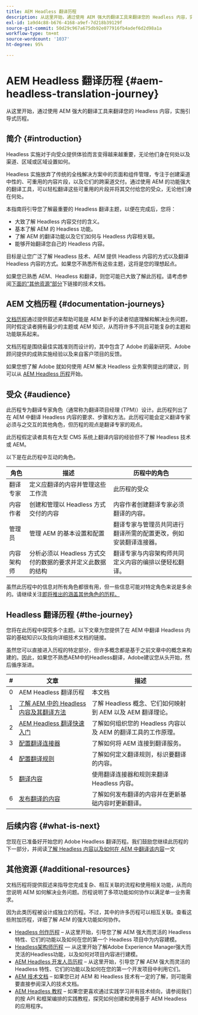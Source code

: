 ```yaml
---
title: AEM Headless 翻译历程
description: 从这里开始，通过使用 AEM 强大的翻译工具来翻译您的 Headless 内容，实施引导式历程。
exl-id: 1a9d4c88-b676-4168-a9ef-7d218b39129f
source-git-commit: 50d29c967a675db92e077916fb4adef6d2d98a1a
workflow-type: tm+mt
source-wordcount: '1037'
ht-degree: 95%

---
```


# AEM Headless 翻译历程 {#aem-headless-translation-journey}

从这里开始，通过使用 AEM 强大的翻译工具来翻译您的 Headless 内容，实施引导式历程。

## 简介 {#introduction}

Headless 实施对于向受众提供体验而言变得越来越重要，无论他们身在何处以及渠道、区域或区域设置如何。

Headless 实施放弃了传统的全栈解决方案中的页面和组件管理，专注于创建渠道中性的、可重用的内容片段，以及它们的跨渠道交付。通过使用 AEM 的功能强大的翻译工具，可以轻松翻译这些可重用的片段并将其交付给您的受众，无论他们身在何处。

本指南将引导您了解最重要的 Headless 翻译主题，以便在完成后，您将：

* 大致了解 Headless 内容交付的含义。
* 基本了解 AEM 的 Headless 功能。
* 了解 AEM 的翻译功能以及它们如何与 Headless 内容相关联。
* 能够开始翻译您自己的 Headless 内容。

目标是让您广泛了解 Headless 技术、AEM 提供 Headless 内容的方式以及翻译 Headless 内容的方式。如果您不熟悉所有这些主题，这将是您的理想起点。

如果您已熟悉 AEM、Headless 和翻译，则您可能已大致了解此历程。请考虑参阅[下面的“其他资源”部分](#additional-resources)下链接的技术文档。

## AEM 文档历程 {#documentation-journeys}

[文档历程](/help/journey-documentation/home.md)通过提供叙述来帮助可能是 AEM 新手的读者彻底理解和解决业务问题，同时假定读者拥有最少的主题或 AEM 知识，从而将许多不同且可能复杂的主题和功能联系起来。

文档历程是围绕最佳实践准则而设计的，其中包含了 Adobe 的最新研究、Adobe 顾问提供的成熟实施经验以及来自客户项目的反馈。

如果您想了解 Adobe 就如何使用 AEM 解决 Headless 业务案例提出的建议，则可以从 [AEM Headless 历程](/help/journey-headless/home.md)开始。

## 受众 {#audience}

此历程专为翻译专家角色（通常称为翻译项目经理 (TPM)）设计。此历程列出了在 AEM 中翻译 Headless 内容的要求、步骤和方法。此历程可能会定义翻译专家必须与之交互的其他角色，但历程的观点是翻译专家的观点。

此历程假定读者具有在大型 CMS 系统上翻译内容的经验但不了解 Headless 技术或 AEM。

以下是在此历程中互动的角色。

| 角色 | 描述 | 历程中的角色 |
|---|---|---|
| 翻译专家 | 定义应翻译的内容并管理这些工作流 | 此历程的受众 |
| 内容作者 | 创建和管理以 Headless 方式交付的内容 | 内容作者创建翻译专家必须翻译的内容。 |
| 管理员 | 管理 AEM 的基本设置和配置 | 翻译专家与管理员共同进行翻译所需的配置更改，例如安装翻译连接器。 |
| 内容架构师 | 分析必须以 Headless 方式交付的数据的要求并定义此数据的结构 | 翻译专家与内容架构师共同定义内容的编排以便轻松翻译。 |

虽然此历程中的信息对所有角色都很有用，但一些信息可能对特定角色来说是多余的。请继续关注[即将推出的涵盖其他角色的历程。](/help/journey-documentation/home.md#journeys)

## Headless 翻译历程 {#the-journey}

您将在此历程中探究多个主题。以下文章为您提供了在 AEM 中翻译 Headless 内容的基础知识以及指向详细技术文档的链接。

虽然您可以直接进入历程的特定部分，但许多概念都是基于之前文章中的概念来构建的。因此，如果您不熟悉AEM中的Headless翻译，Adobe建议您从头开始，然后循序渐进。

| # | 文章 | 描述 |
|---|---|---|
| 0 | AEM Headless 翻译历程 | 本文档 |
| 1 | [了解 AEM 中的 Headless 内容及其翻译方法](learn-about.md) | 了解 Headless 概念、它们如何映射到 AEM 以及 AEM 翻译理论。 |
| 2 | [AEM Headless 翻译快速入门](getting-started.md) | 了解如何组织您的 Headless 内容以及 AEM 的翻译工具的工作原理。 |
| 3 | [配置翻译连接器](configure-connector.md) | 了解如何将 AEM 连接到翻译服务。 |
| 4 | [配置翻译规则](translation-rules.md) | 了解如何定义翻译规则，标识要翻译的内容。 |
| 5 | [翻译内容](translate-content.md) | 使用翻译连接器和规则来翻译 Headless 内容。 |
| 6 | [发布翻译的内容](publish-content.md) | 了解如何发布翻译的内容并在更新基础内容时更新翻译。 |

## 后续内容 {#what-is-next}

您现在已准备好开始您的 Adobe Headless 翻译历程。我们鼓励您继续此历程的下一部分，并阅读[了解 Headless 内容以及如何在 AEM 中翻译该内容](learn-about.md)一文

## 其他资源 {#additional-resources}

文档历程将提供叙述来指导您完成复杂、相互关联的流程和使用相关功能，从而向您说明 AEM 如何解决业务问题。历程说明了多项功能如何协作以满足单一业务需求。

因为此类历程被设计成独立的历程。不过，其中的许多历程可以相互关联。查看这些附加历程，详细了解 AEM 的强大功能如何协作。

* [Headless 创作历程](/help/journey-headless/author/overview.md) – 从这里开始，引导您了解 AEM 强大而灵活的 Headless 特性、它们的功能以及如何在您的第一个 Headless 项目中为内容建模。
* [Headless架构师历程](/help/journey-headless/architect/overview.md)  — 从这里开始了解Adobe Experience Manager强大而灵活的Headless功能，以及如何对项目内容进行建模。
* [AEM Headless 开发人员历程](/help/journey-headless/developer/overview.md) – 从这里开始，引导您了解 AEM 强大而灵活的 Headless 特性、它们的功能以及如何在您的第一个开发项目中利用它们。
* [AEM 技术文档](https://experienceleague.adobe.com/docs/experience-manager-65.html?lang=zh-Hans) – 如果您已对 AEM 和 Headless 技术有一定的了解，则可能需要直接参阅深入的技术文档。
* [AEM Headless 教程](https://experienceleague.adobe.com/docs/experience-manager-learn/getting-started-with-aem-headless/overview.html?lang=zh-Hans) – 如果您更喜欢通过实践学习并有技术倾向，请参阅我们的按 API 和框架编排的实践教程，探究如何创建和使用基于 AEM Headless 的应用程序。
